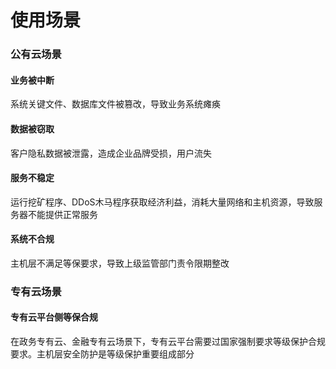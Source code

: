 # 使用场景

### 公有云场景

#### 业务被中断

系统关键文件、数据库文件被篡改，导致业务系统瘫痪

#### 数据被窃取

客户隐私数据被泄露，造成企业品牌受损，用户流失

#### 服务不稳定

运行挖矿程序、DDoS木马程序获取经济利益，消耗大量网络和主机资源，导致服务器不能提供正常服务

#### 系统不合规

主机层不满足等保要求，导致上级监管部门责令限期整改

### 专有云场景

#### 专有云平台侧等保合规

在政务专有云、金融专有云场景下，专有云平台需要过国家强制要求等级保护合规要求。主机层安全防护是等级保护重要组成部分
